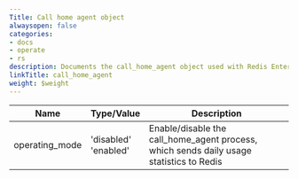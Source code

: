 ```yaml
---
Title: Call home agent object
alwaysopen: false
categories:
- docs
- operate
- rs
description: Documents the call_home_agent object used with Redis Enterprise Software REST API calls.
linkTitle: call_home_agent
weight: $weight
---
```


| Name | Type/Value | Description |
|------|------------|-------------|
| operating_mode | 'disabled'<br />'enabled' | Enable/disable the call_home_agent process, which sends daily usage statistics to Redis |

